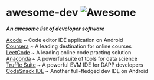 # awesome-dev ![Awesome](https://cdn.rawgit.com/sindresorhus/awesome/d7305f38d29fed78fa85652e3a63e154dd8e8829/media/badge.svg)
***An awesome list of developer software***

[Acode](https://play.google.com/store/apps/details?id=com.foxdebug.acode) ~ Code editor IDE application on Android \
[Coursera](https://www.coursera.org/) ~ A leading destination for online courses \
[LeetCode](https://leetcode.com/) ~ A leading online code practing solution \
[Anaconda](https://www.anaconda.com/) ~ A powerful suite of tools for data science \
[Truffle Suite](https://trufflesuite.com/) ~ A powerful EVM IDE for DAPP developers \
[CodeSnack IDE](https://play.google.com/store/apps/details?id=com.cloudcompilerapp) ~ Another full-fledged dev IDE on Android
